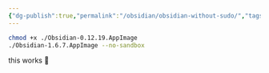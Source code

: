 ```yaml
---
{"dg-publish":true,"permalink":"/obsidian/obsidian-without-sudo/","tags":["utils"]}
---
```



```bash
chmod +x ./Obsidian-0.12.19.AppImage
./Obsidian-1.6.7.AppImage --no-sandbox
```

this works 🥳